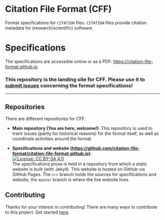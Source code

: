 # Citation File Format (CFF)

Format specifications for `CITATION` files. `CITATION` files provide citation metadata for (research/scientific) software.

# Specifications

The specifications are accessible online or as a PDF: <https://citation-file-format.github.io>.

### This repository is the landing site for CFF. Please use it to [submit issues](https://github.com/citation-file-format/citation-file-format/issues) concerning the format specifications!

---

## Repositories

There are different repositories for CFF.

- **Main repository (You are here, welcome!)**: This repository is used to track issues (partly for historical reasons) for the format itself, as well as coordinate activities around the format.

- **Specifications and website (https://github.com/citation-file-format/citation-file-format.github.io)**:  
[![License: CC BY-SA 4.0](https://img.shields.io/badge/License-CC%20BY--SA%204.0-lightgrey.svg)](https://creativecommons.org/licenses/by-sa/4.0/)  
The specifications prose is held in a repository from which a static website is built (with Jekyll). This website is hosted on GitHub via GitHub Pages. The `src` branch holds the sources for specifications and website, the `master` branch is where the live website lives.

## Contributing

Thanks for your interest in contributing! There are many ways to contribute to this project. Get started [here](CONTRIBUTING.md).
